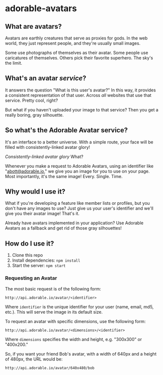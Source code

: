 # adorable-avatars

## What are avatars?
Avatars are earthly creatures that serve as proxies for gods.
In the web world, they just represent people, and they're usually small images. 

Some use photographs of themselves as their avatar. Some people use caricatures of themselves. Others pick their favorite superhero. The sky's the limit.

## What's an avatar _service_?
It answers the question "What is this user's avatar?"
In this way, it provides a consistent representation of that user.
Across _all_ websites that use that service. Pretty cool, right?

But what if you haven't uploaded your image to that service?
Then you get a really boring, gray silhouette.

## So what's the Adorable Avatar service?
It's an interface to a better universe. With a simple route, your face will be filled with consistently-linked avatar glory!

_Consistently-linked avatar glory_ What?

Whenever you make a request to Adorable Avatars, using an identifier like "abott@adorable.io," we give you an image for you to use on your page.
Most importantly, it's the same image! Every. Single. Time.

## Why would I use it?
What if you're developing a feature like member lists or profiles, but you don't have any images to use?
Just give us your user's identifier and we'll give you their avatar image!
That's it.

Already have avatars implemented in your application?
Use Adorable Avatars as a fallback and get rid of those gray silhouettes!

## How do I use it?
1. Clone this repo
2. Install dependencies: `npm install`
3. Start the server: `npm start`

### Requesting an Avatar
The most basic request is of the following form:

    http://api.adorable.io/avatar/<identifier>

Where `identifier` is the unique identifier for your user (name, email, md5, etc.).
This will serve the image in its default size.

To request an avatar with specific dimensions, use the following form:

    http://api.adorable.io/avatar/<dimensions>/<identifier>

Where `dimensions` specifies the width and height, e.g. "300x300" or "400x200."

So, if you want your friend Bob's avatar, with a width of 640px and a height of 480px, the URL would be:

    http://api.adorable.io/avatar/640x480/bob
